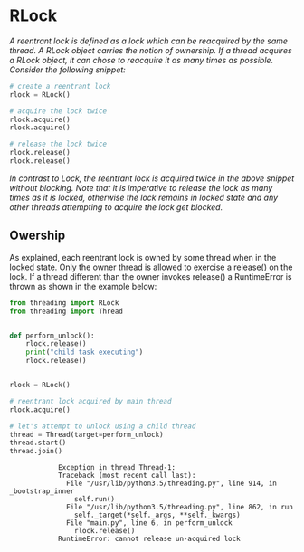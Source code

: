 # RLock

*A reentrant lock is defined as a lock which can be reacquired by the same thread. A RLock object carries the notion of ownership. If a thread acquires a RLock object, it can chose to reacquire it as many times as possible. Consider the following snippet:*

```python
# create a reentrant lock
rlock = RLock()

# acquire the lock twice
rlock.acquire()
rlock.acquire()

# release the lock twice
rlock.release()
rlock.release()
```

*In contrast to Lock, the reentrant lock is acquired twice in the above snippet without blocking. Note that it is imperative to release the lock as many times as it is locked, otherwise the lock remains in locked state and any other threads attempting to acquire the lock get blocked.*

## Owership
As explained, each reentrant lock is owned by some thread when in the locked state. Only the owner thread is allowed to exercise a release() on the lock. If a thread different than the owner invokes release() a RuntimeError is thrown as shown in the example below:

```python
from threading import RLock
from threading import Thread


def perform_unlock():
    rlock.release()
    print("child task executing")
    rlock.release()


rlock = RLock()

# reentrant lock acquired by main thread
rlock.acquire()

# let's attempt to unlock using a child thread
thread = Thread(target=perform_unlock)
thread.start()
thread.join()
```

                Exception in thread Thread-1:
                Traceback (most recent call last):
                  File "/usr/lib/python3.5/threading.py", line 914, in _bootstrap_inner
                    self.run()
                  File "/usr/lib/python3.5/threading.py", line 862, in run
                    self._target(*self._args, **self._kwargs)
                  File "main.py", line 6, in perform_unlock
                    rlock.release()
                RuntimeError: cannot release un-acquired lock


